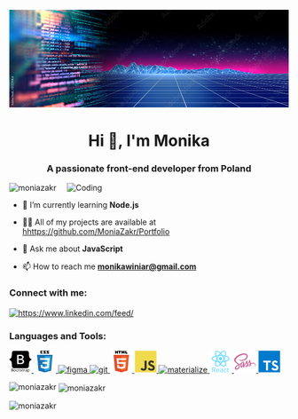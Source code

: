 ![MasterHead](https://github.com/MoniaZakr/MoniaZakr/blob/main/1000_F_352390061_Bem8aYkzfGhIObTC4fXhf0PmKQjWM1wN.jpg)
<h1 align="center">Hi 👋, I'm Monika</h1>
<h3 align="center">A passionate front-end developer from Poland</h3>
<img align="right" alt="Coding" width="400" src="giphy.gif">

<p align="left"> <img src="https://komarev.com/ghpvc/?username=moniazakr&label=Profile%20views&color=0e75b6&style=flat" alt="moniazakr" /> </p>

- 🌱 I’m currently learning **Node.js**

- 👨‍💻 All of my projects are available at [hhttps://github.com/MoniaZakr/Portfolio](hhttps://github.com/MoniaZakr/Portfolio)

- 💬 Ask me about **JavaScript**

- 📫 How to reach me **monikawiniar@gmail.com**

<h3 align="left">Connect with me:</h3>
<p align="left">
<a href="https://linkedin.com/in/https://www.linkedin.com/feed/" target="blank"><img align="center" src="https://raw.githubusercontent.com/rahuldkjain/github-profile-readme-generator/master/src/images/icons/Social/linked-in-alt.svg" alt="https://www.linkedin.com/feed/" height="30" width="40" /></a>
</p>

<h3 align="left">Languages and Tools:</h3>
<p align="left"> <a href="https://getbootstrap.com" target="_blank" rel="noreferrer"> <img src="https://raw.githubusercontent.com/devicons/devicon/master/icons/bootstrap/bootstrap-plain-wordmark.svg" alt="bootstrap" width="40" height="40"/> </a> <a href="https://www.w3schools.com/css/" target="_blank" rel="noreferrer"> <img src="https://raw.githubusercontent.com/devicons/devicon/master/icons/css3/css3-original-wordmark.svg" alt="css3" width="40" height="40"/> </a> <a href="https://www.figma.com/" target="_blank" rel="noreferrer"> <img src="https://www.vectorlogo.zone/logos/figma/figma-icon.svg" alt="figma" width="40" height="40"/> </a> <a href="https://git-scm.com/" target="_blank" rel="noreferrer"> <img src="https://www.vectorlogo.zone/logos/git-scm/git-scm-icon.svg" alt="git" width="40" height="40"/> </a> <a href="https://www.w3.org/html/" target="_blank" rel="noreferrer"> <img src="https://raw.githubusercontent.com/devicons/devicon/master/icons/html5/html5-original-wordmark.svg" alt="html5" width="40" height="40"/> </a> <a href="https://developer.mozilla.org/en-US/docs/Web/JavaScript" target="_blank" rel="noreferrer"> <img src="https://raw.githubusercontent.com/devicons/devicon/master/icons/javascript/javascript-original.svg" alt="javascript" width="40" height="40"/> </a> <a href="https://materializecss.com/" target="_blank" rel="noreferrer"> <img src="https://raw.githubusercontent.com/prplx/svg-logos/5585531d45d294869c4eaab4d7cf2e9c167710a9/svg/materialize.svg" alt="materialize" width="40" height="40"/> </a> <a href="https://reactjs.org/" target="_blank" rel="noreferrer"> <img src="https://raw.githubusercontent.com/devicons/devicon/master/icons/react/react-original-wordmark.svg" alt="react" width="40" height="40"/> </a> <a href="https://sass-lang.com" target="_blank" rel="noreferrer"> <img src="https://raw.githubusercontent.com/devicons/devicon/master/icons/sass/sass-original.svg" alt="sass" width="40" height="40"/> </a> <a href="https://www.typescriptlang.org/" target="_blank" rel="noreferrer"> <img src="https://raw.githubusercontent.com/devicons/devicon/master/icons/typescript/typescript-original.svg" alt="typescript" width="40" height="40"/> </a> </p>

<p><img align="left" src="https://github-readme-stats.vercel.app/api/top-langs?username=moniazakr&show_icons=true&locale=en&layout=compact" alt="moniazakr" /></p>

<p>&nbsp;<img align="center" src="https://github-readme-stats.vercel.app/api?username=moniazakr&show_icons=true&locale=en" alt="moniazakr" /></p>

<p><img align="center" src="https://github-readme-streak-stats.herokuapp.com/?user=moniazakr&" alt="moniazakr" /></p>

